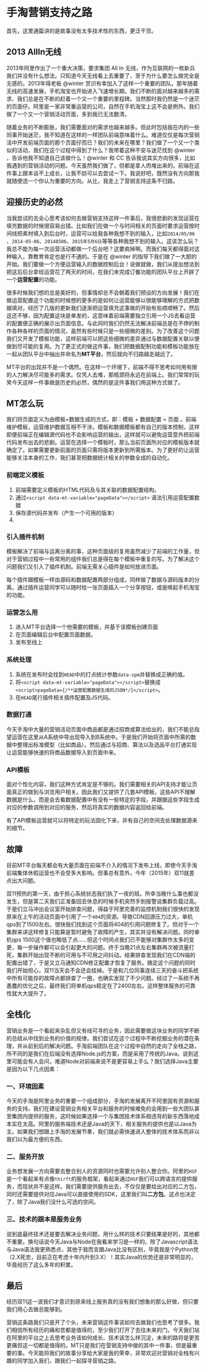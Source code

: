 
# 手淘营销支持之路
首先，这里通篇讲的是故事没有太多技术性的东西，更泛干货。

## 2013 AllIn无线
2013年阿里作出了一个重大决策，要求集团 All In 无线，作为互联网的一枚新兵我们并没有什么想法。只知道今天无线看上去重要了，至于为什么要怎么做完全是无感的。2013年得老板 @winter 赏识有幸加入了这样一个重要的团队。那年随着无线的高速发展，手机淘宝也开始进入飞速增长期。我们不断的面对越来越多的需求、我们总是在不断的赶着一个又一个重要的里程碑。当然那时我仍然是一个迷茫的页面仔。阿里是一家非常重运营的公司，自然在手机淘宝上这不会是例外。我们做了一个又一个营销活动页面，多到我已无法数清。

随着业务的不断膨胀，我们需要面对的需求也越来越多。但此时包括我在内的一些同事开始迷茫，我不知道在这样的一样团队前端意味着什么。难道仅仅是每次营销活中开发前端页面的那个页面仔而已？我们的未来在哪里？我们做了一个又一个类似的活动，我们在这个过程中得到了什么？我带着这种不安与迷茫找到 @winter ，告诉他我不知道自己该做什么！@winter 和 CC 告诉我说其实方向很多，比如我遇到的营销活动的问题。今天虽然我们做了，但都是拿人肉堆出来的。前端在这件事上跟本谈不上成长，让我不妨可以去尝试一下。我说好吧，既然没有方向那我就随便选一个你认为重要的方向。从比，我走上了营销支持这条不归路。

## 迎接历史的必然

当我尝试的去全心思考该如何去做营销支持这样一件事后，我很悲剧的发现运营在填充数据的时候很容易出错。比如我们在做一个与时间相关的页面时要求运营按时间线把素材填入到后台时，运营可以给我各种我想不到的输入，比如`2014/05/06` 、`2014-05-06`、`20140506`、`2015年5月6日`等等各种我想不到的输入。这该怎么玩？我总不能为每一次运营活动都做一个后台吧？这要疯掉啊。而我们每天都得面对这种输入，靠教育肯定也是行不通的。于是在 @winter 的指导下我们做了一大胆的开始。我们要做一个方便运营输入的数据控制后台！说做就做，我们从提出想法到把这后后台拿给运营花了两天的时间，在我们未完成订餐功能的团队平台上开辟了一个**运营配置**的功能。

很多时候我们想的总是美好的，但事情却总不会朝着我们预设的方向发展！我们在做运营配置这个功能的时候想的更多的是如何让运营能够以很能够理解的方式把数据填对，经历了几版的更新我们逐渐把运营填充这事做的开始有些顺顺畅了。然后这还不够，因为配置这块是单发的，这意味着前端需要独立引用一个JS去看运营的配置便正确的展示出页面信息。与此同时我们仍然无法解决前端总是在不停的制作各种各样的页面的情况，虽然有些时候只是一些细微的差别。为了改善这个问题我们又开发了模板功能，这样前端可以把这些细微的差异通过与数据配置关联以便做到尽可能的复用。为了更正式的做这件事，我们把数据配制功能和模板功能放在一起从团队平台中抽出并命名为**MT平台**，然后就向不归路越走越远了。

MT平台的出现并不是一个偶然。在这样一个环境下，前端不得不思考如何用有限的人力解决尽可能多的需求。仅凭人去堆，那瓶颈将永远在前端上。我们常常的玩笑今天这样一件事做是历史的必然，偶然的是这件事我们用这种方式做了。

## MT怎么玩

我们将页面定义为由模板+数据生成的方式，即：模板 + 数据配置 = 页面 。前端维护模板，运营维护数据互相不干涉。模板和数据模板都有自己的版本控制，这样即便前端正在编辑源代码也不会影响运营的输出，这样就可以避免运营意外把前端代码发布出去的悲剧。运营在选择一个模板时，那么当前页面所对应的模板版本就确定了。如果需要更新前面的页面只需将版本更新到所需版本。为了更好的让运营能够关注本身的工作，我们甚至把数据统计相关的参数全成的自动化。

### 前端定义模板

1. 前端需要定义模板的HTML代码及与其关联的数据配置结构。
2. 通过`<script data-mt-variable="pageData"></script>` 语法引用运营配置数据
3. 保存源代码并发布（产生一个可用的版本）
4. 
### 引入插件机制
模板解决了前端与运离分离的事，这种页面级的复用虽然减少了前端的工作量，但对于营销过程中一些常用的组件我们总是得在每个模板中重复的写。为了解决这个问题我们又引入了插件机制。前端无需关心插件是如何放进页面。

每个插件跟模板一样由源码和数据配置两部分组成，同样做了数据与源码版本的分离。通过插件运营同学可以随时给一张页面插入一个分享按钮，或是唤起手机淘宝的功能。

### 运营怎么用

1. 进入MT平台选择一个他需要的模板，并基于该模板创建页面
2. 在页面编辑后台中配置页面数据。
3. 发布至线上

### 系统处理
1. 系统在发布时会找到`HEAD`中的打点统计参数`data-spm`并替换成正确的值。
2. 将`<script data-mt-variable="pageData"></script>`替换成`<script>pageData={/**运营配置数据生成的JSON*/}</script>`。
3. 在`HEAD`尾行插件相关插件配置及JS代码。


### 数据打通
今天手淘中大量的营销活动页面中商品都是通过招商或算法给出的，我们不能总指望运营在这里从A系统中导出现导入到B系统中。于是我们开始将页面中所需的数据中整理出标准模型（比如商品）。然后通过与招商、算法以及选品平台打通实现让运营能够快速的将商品数据导入到页面中来。

### API模板
面对个性化内容，我们这种方式肯定是不够的。我们需要相关的API支持才能让页面真正的做到与浏览用户相关。因此我们又提供了几套API模板，这些API不理解数据是什么，而是会去看数据配置中有没有一些特定的字段，并跟据这些字段生成对应的参数调用到对应的服务，然后将真实的数据内容返回给前端。

有了API模板运营就可以将特定的玩法固化下来，并有自己的空间去处理数据源来的细节。

## 故障
目前MT平台每天都会有大量页面在前端不介入的情况下发布上线，即使今天手淘前端集体休假运营也不会受多大影响。但事总有意外，今年（2015年）双11就差点出大问题。

双11预热的第一天，由于担心系统状态我们执了一夜的班。所幸当晚什么事也都没发生，但是第二天我们正准备回去休息的时候手机突然手到报警说集群负载过高。于是们立马冲出会议室开始排查问题，得益于阿里完善的监控机制我们很快的发现原来在上午的活动页面中引用了一个`404`的资源。导致CDN回源压力过大，单机qps到了1500左右。很快我们找到这个页面将404的引用问题修复了。但对于一个集群来讲这样修复只能算是暂时避免了故障的产生，其实并没有解决问题。同时单机qps 1500这个值也略低了点……但这个时间点我们已不能够对集群作太多的变更，每一步操作都可以会引起更大的问题。终于当晚21点左右集群再次被流量打死，集群开始出现不断的可用与不可用之间抖动。结果排查发现我们在CDN端的配置出错了，于是又立马通知CDN修正配置才恢复了服务。搞定这个问题的同时我们开始担心，双11当天会不会还会挂掉。于是和几位同事连续三天的奋斗把系统中所有可能存的故障点都排查了一圈，也确实发现了不少问题。经过了一系统不再愚蠢的优化之后，最终我们将单机qps稳定在了2400左右，这样整体服务的可靠性就大大提升了。

## 全栈化
营销业务是一个看起来杂乱但又有线可寻的业务，因此需要做这块业务的同学不断的总结从中找到业务的价值的规律。我们尝试在这个过程中不断挖掘业务的潜在条理，并从前到后的解决问题。手淘前端团队在这个过程中自然的走向了全栈之路，所不同的是我们在后端没有选择Node.js的方案，而是采用了传统的Java。说到这里可能会有人会问，难道Node对前端来说不是更容易上手么？我们选择Java主要是因为以下几点因素：

### 一、环境因素
今天的手淘是阿里业务的重要一个组成部分，手淘的发展离开不阿里固有资源和服务的支持。我们在建设营销业务相关平台和服务的时候难免的会用到一些大团队甚至集团内提供的服务，这时候如果选择一个与集团技术体系相违背的新东西落地成本实在太高。阿里的服务端技术还是Java的天下，相关服务的提供也是以Java为主。如果我们想跟上手淘的发展节奏，我们就必需快速进入整体的技术体系而非以我们以为最方便的东西。
### 二、服务开放
业务想发展一方向需要去整合别人的资源同时也需要允许别人整合你。阿里的`HSF`是一个看起来有点像`thirft`的服务框架，看起来通过`HSF`我们可以跨语言的提供服务，而现状并不是这样。我们需要提供服务出去，不仅仅是要给出对应的二方包，同时还需要提供对应Java可以直接使用的SDK，这里我们叫**二方包**。这点也决定了，除了Java我们没什么可选的空间。
### 三、技术的跟本是服务业务
说到底最终技术还是要去解决业务问题，用什么样的技术只要结果是好的，其他都不重要。换句话说今天Java与Node在我看来学习是一样的。除了Javascript语法与Java语法我更熟悉点，其他于我而言跟Java比没有区别，毕竟我是个Python党（2.X死忠，目前正在考虑十年内升到3.X）！其实Java的优势还是非常明显的，毕竟经历了这么多年的积累。

## 最后
经历双11这一波我们才意识到原来线上服务真的没有我们想象的那么好做，但只要我们用心去做总能够到。

营销这条路我们只是开了个头，未来营销这件事该如何去做我们也思考了很多。我们相信所有经历的痛和苦都是值得的，至少我们打开了去往未来的门。今天我们站在阿里的平台之上去思考业务该如何成长、技术该怎么样沉淀，未来的路将是更苦更痛但这一切都是值得的。MT只是我们在营销支持中做的其中一件事，但是最重要的事。今天能将我们的故事分享给大家是我的荣幸，非常欢迎对营销对全栈有兴趣的同学加入我们，跟我们一起探寻营销之路。
